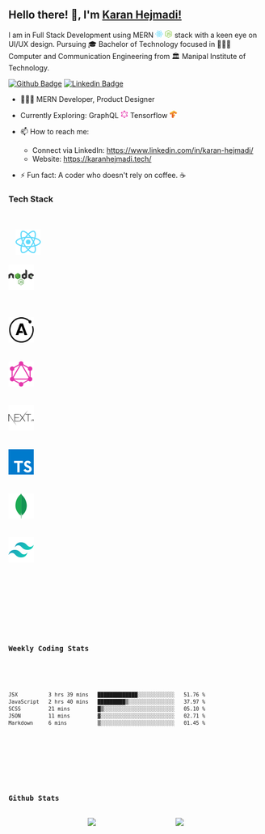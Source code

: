 ## Hello there! 👋, I'm [Karan Hejmadi!](https://github.com/karan316/)

I am in Full Stack Development using MERN <span><img style="width: 15px; height: 15px;" src="./svg/react-2.svg"> </span> <span><img style="width: 15px; height: 15px;" src="./svg/nodejs-icon.svg"> </span> stack with a keen eye on UI/UX design. Pursuing 🎓 Bachelor of Technology focused in 👨🏻‍💻 Computer and Communication Engineering from 🏛 Manipal Institute of Technology.

[![Github Badge](https://img.shields.io/badge/Website-3b5998?color=green&style=for-the-badge&logo=google-chrome&logoColor=white)](https://www.karanhejmadi.tech/)
[![Linkedin Badge](https://img.shields.io/badge/-LinkedIn-0e76a8?style=for-the-badge&logo=Linkedin&logoColor=white)](https://www.linkedin.com/in/karan-hejmadi/)

-   👨🏻‍💻 MERN Developer, Product Designer
-   Currently Exploring:<span> GraphQL <img style="width: 15px" src="./svg/graphql.svg" ></span> <span> Tensorflow <img style="width: 15px" src="./svg/tensorflow-2.svg" ></span>

-   📫 How to reach me:
    -   Connect via LinkedIn: https://www.linkedin.com/in/karan-hejmadi/
    -   Website: https://karanhejmadi.tech/
-   ⚡ Fun fact: A coder who doesn't rely on coffee. ☕

### Tech Stack

<br />

<div style="margin-bottom: 20px;">
<code>
  <span ><img style="height: 50px; width: 50px;" src="./svg/react-large.svg"></span>
</code>
  <code>
<span ><img style="height: 50px; width: 50px;" src="./svg/nodejs-1.svg"></span>
<code>
  </code>
    <code>
<span ><img style="height: 50px; width: 50px;" src="./svg/apollo-graphql-compact.svg"></span>
<code>
  </code>
<span ><img style="height: 50px; width: 50px;" src="./svg/graphql-large.svg"></span>
<code>
</code>
<span ><img style="height: 50px; width: 50px;" src="./svg/nextjs.svg"></span>
<code>
</code>
<span ><img style="height: 50px; width: 50px;" src="./svg/typescript.svg"></span>
<code>
</code>
<span ><img style="height: 50px; width: 50px;" src="./svg/mongodb.svg"></span>
<code>
</code>
<span ><img style="height: 50px; width: 50px;" src="./svg/tailwindcss.svg"></span>

</code>
</div>

<br />

### Weekly Coding Stats

<!--START_SECTION:waka-->

```text
JSX          3 hrs 39 mins   █████████████░░░░░░░░░░░░   51.76 %
JavaScript   2 hrs 40 mins   █████████▒░░░░░░░░░░░░░░░   37.97 %
SCSS         21 mins         █▒░░░░░░░░░░░░░░░░░░░░░░░   05.10 %
JSON         11 mins         ▓░░░░░░░░░░░░░░░░░░░░░░░░   02.71 %
Markdown     6 mins          ▒░░░░░░░░░░░░░░░░░░░░░░░░   01.45 %
```

<!--END_SECTION:waka-->

<br />

### Github Stats

<div style="display: flex; flex-direction: row; justify-content: space-evenly;">
    <img height="180em" src="https://github-readme-stats.vercel.app/api?username=karan316&show_icons=true&hide_border=true" />
    <img height="180em" src="https://github-readme-stats.vercel.app/api/top-langs/?username=karan316&exclude_repo=foodviraam-task&show_icons=true&hide_border=true&layout=compact&langs_count=6"/>
</div>
